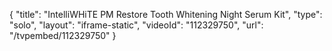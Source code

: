 {
    "title": "IntelliWHiTE PM Restore Tooth Whitening Night Serum Kit",
    "type": "solo",
    "layout": "iframe-static",
    "videoId": "112329750",
    "url": "\/tvpembed\/112329750"
}